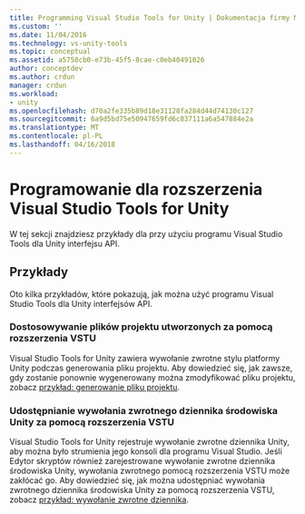 ```yaml
---
title: Programming Visual Studio Tools for Unity | Dokumentacja firmy Microsoft
ms.custom: ''
ms.date: 11/04/2016
ms.technology: vs-unity-tools
ms.topic: conceptual
ms.assetid: a5758cb0-e73b-45f5-8cae-c0eb40491026
author: conceptdev
ms.author: crdun
manager: crdun
ms.workload:
- unity
ms.openlocfilehash: d70a2fe335b89d18e31128fa284d44d74130c127
ms.sourcegitcommit: 6a9d5bd75e50947659fd6c837111a6a547884e2a
ms.translationtype: MT
ms.contentlocale: pl-PL
ms.lasthandoff: 04/16/2018
---
```

# <a name="programming-visual-studio-tools-for-unity"></a>Programowanie dla rozszerzenia Visual Studio Tools for Unity
W tej sekcji znajdziesz przykłady dla przy użyciu programu Visual Studio Tools dla Unity interfejsu API.

## <a name="examples"></a>Przykłady
 Oto kilka przykładów, które pokazują, jak można użyć programu Visual Studio Tools dla Unity interfejsów API.

### <a name="customize-project-files-created-by-vstu"></a>Dostosowywanie plików projektu utworzonych za pomocą rozszerzenia VSTU
 Visual Studio Tools for Unity zawiera wywołanie zwrotne stylu platformy Unity podczas generowania pliku projektu. Aby dowiedzieć się, jak zawsze, gdy zostanie ponownie wygenerowany można zmodyfikować pliku projektu, zobacz [przykład: generowanie pliku projektu](../cross-platform/customize-project-files-created-by-vstu.md).

### <a name="share-the-unity-log-callback-with-vstu"></a>Udostępnianie wywołania zwrotnego dziennika środowiska Unity za pomocą rozszerzenia VSTU
 Visual Studio Tools for Unity rejestruje wywołanie zwrotne dziennika Unity, aby można było strumienia jego konsoli dla programu Visual Studio. Jeśli Edytor skryptów również zarejestrowane wywołanie zwrotne dziennika środowiska Unity, wywołania zwrotnego pomocą rozszerzenia VSTU może zakłócać go. Aby dowiedzieć się, jak można udostępniać wywołania zwrotnego dziennika środowiska Unity za pomocą rozszerzenia VSTU, zobacz [przykład: wywołanie zwrotne dziennika](../cross-platform/share-the-unity-log-callback-with-vstu.md).
